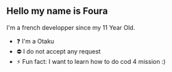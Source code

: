 ## Hello my name is Foura

I'm a french developper since my 11 Year Old.



- ❓ I'm a Otaku
- ⛔ I do not accept any request
- ⚡ Fun fact: I want to learn how to do cod 4 mission :)









